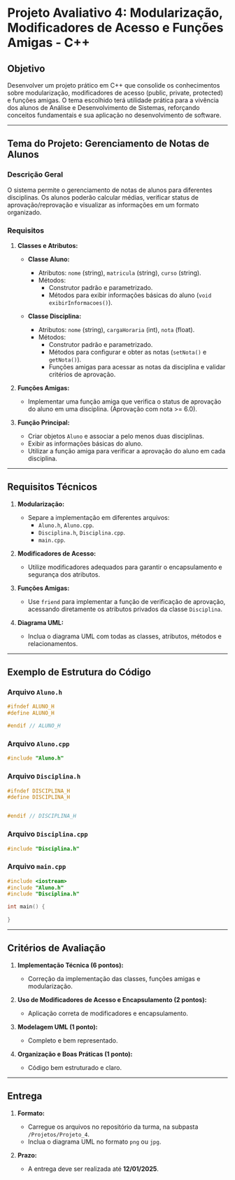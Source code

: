 # **Projeto Avaliativo 4: Modularização, Modificadores de Acesso e Funções Amigas - C++**

## **Objetivo**

Desenvolver um projeto prático em C++ que consolide os conhecimentos sobre modularização, modificadores de acesso (public, private, protected) e funções amigas. O tema escolhido terá utilidade prática para a vivência dos alunos de Análise e Desenvolvimento de Sistemas, reforçando conceitos fundamentais e sua aplicação no desenvolvimento de software.

---

## **Tema do Projeto: Gerenciamento de Notas de Alunos**

### **Descrição Geral**
O sistema permite o gerenciamento de notas de alunos para diferentes disciplinas. Os alunos poderão calcular médias, verificar status de aprovação/reprovação e visualizar as informações em um formato organizado.

### **Requisitos**

1. **Classes e Atributos:**
   - **Classe Aluno:**
     - Atributos: `nome` (string), `matricula` (string), `curso` (string).
     - Métodos:
       - Construtor padrão e parametrizado.
       - Métodos para exibir informações básicas do aluno (`void exibirInformacoes()`).

   - **Classe Disciplina:**
     - Atributos: `nome` (string), `cargaHoraria` (int), `nota` (float).
     - Métodos:
       - Construtor padrão e parametrizado.
       - Métodos para configurar e obter as notas (`setNota()` e `getNota()`).
       - Funções amigas para acessar as notas da disciplina e validar critérios de aprovação.

2. **Funções Amigas:**
   - Implementar uma função amiga que verifica o status de aprovação do aluno em uma disciplina. (Aprovação com nota >= 6.0).

3. **Função Principal:**
   - Criar objetos `Aluno` e associar a pelo menos duas disciplinas.
   - Exibir as informações básicas do aluno.
   - Utilizar a função amiga para verificar a aprovação do aluno em cada disciplina.

---

## **Requisitos Técnicos**

1. **Modularização:**
   - Separe a implementação em diferentes arquivos:
     - `Aluno.h`, `Aluno.cpp`.
     - `Disciplina.h`, `Disciplina.cpp`.
     - `main.cpp`.

2. **Modificadores de Acesso:**
   - Utilize modificadores adequados para garantir o encapsulamento e segurança dos atributos.

3. **Funções Amigas:**
   - Use `friend` para implementar a função de verificação de aprovação, acessando diretamente os atributos privados da classe `Disciplina`.

4. **Diagrama UML:**
   - Inclua o diagrama UML com todas as classes, atributos, métodos e relacionamentos.

---

## **Exemplo de Estrutura do Código**

### Arquivo `Aluno.h`
```cpp
#ifndef ALUNO_H
#define ALUNO_H

#endif // ALUNO_H
```

### Arquivo `Aluno.cpp`
```cpp
#include "Aluno.h"

```

### Arquivo `Disciplina.h`
```cpp
#ifndef DISCIPLINA_H
#define DISCIPLINA_H


#endif // DISCIPLINA_H
```

### Arquivo `Disciplina.cpp`
```cpp
#include "Disciplina.h"

```

### Arquivo `main.cpp`
```cpp
#include <iostream>
#include "Aluno.h"
#include "Disciplina.h"

int main() {
    
}
```

---

## **Critérios de Avaliação**

1. **Implementação Técnica (6 pontos):**
   - Correção da implementação das classes, funções amigas e modularização.

2. **Uso de Modificadores de Acesso e Encapsulamento (2 pontos):**
   - Aplicação correta de modificadores e encapsulamento.

3. **Modelagem UML (1 ponto):**
   - Completo e bem representado.

4. **Organização e Boas Práticas (1 ponto):**
   - Código bem estruturado e claro.

---

## **Entrega**

1. **Formato:**
   - Carregue os arquivos no repositório da turma, na subpasta `/Projetos/Projeto_4`.
   - Inclua o diagrama UML no formato `png` ou `jpg`.

2. **Prazo:**
   - A entrega deve ser realizada até **12/01/2025**.
